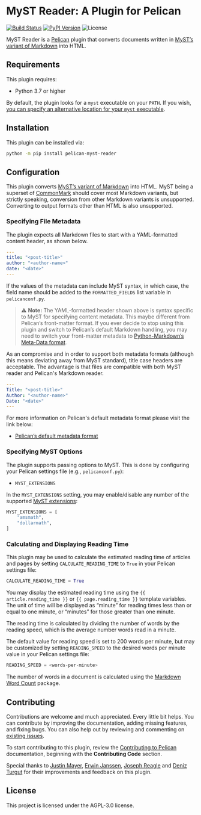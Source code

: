 MyST Reader: A Plugin for Pelican
===================================

[![Build Status](https://img.shields.io/github/workflow/status/ashwinvis/myst-reader/build)](https://github.com/ashwinvis/myst-reader/actions)
[![PyPI Version](https://img.shields.io/pypi/v/pelican-myst-reader)](https://pypi.org/project/pelican-myst-reader/)
![License](https://img.shields.io/pypi/l/pelican-myst-reader?color=blue)

MyST Reader is a [Pelican][] plugin that converts documents written in [MyST’s variant of Markdown][] into HTML.

Requirements
------------

This plugin requires:

* Python 3.7 or higher

By default, the plugin looks for a `myst` executable on your `PATH`. If you wish, [you can specify an alternative location for your `myst` executable](#customizing-path-for-myst-executable).

Installation
------------

This plugin can be installed via:

```bash
python -m pip install pelican-myst-reader
```

Configuration
-------------

This plugin converts [MyST’s variant of Markdown][] into HTML. MyST being a
superset of [CommonMark][CommonMark] should cover most Markdown variants, but
strictly speaking, conversion from other Markdown variants is unsupported.
Converting to output formats other than HTML is also unsupported.

### Specifying File Metadata

The plugin expects all Markdown files to start with a YAML-formatted content header, as shown below.

```yaml
---
title: "<post-title>"
author: "<author-name>"
date: "<date>"
---
```

If the values of the metadata can include MyST syntax, in which case, the field
name should be added to the `FORMATTED_FIELDS` list variable in
`pelicanconf.py`.

> ⚠️ **Note:** The YAML-formatted header shown above is syntax specific to MyST
> for specifying content metadata. This maybe different from Pelican’s
> front-matter format. If you ever decide to stop using this plugin and switch
> to Pelican’s default Markdown handling, you may need to switch your
> front-matter metadata to [Python-Markdown’s Meta-Data
> format](https://python-markdown.github.io/extensions/meta_data/).

As an compromise and in order to support both metadata formats (although this
means deviating away from MyST standard), title case headers are acceptable.
The advantage is that files are compatible with both MyST reader and Pelican's
Markdown reader.

```yaml
---
Title: "<post-title>"
Author: "<author-name>"
Date: "<date>"
---
```

For more information on Pelican's default metadata format please visit the link below:

* [Pelican’s default metadata format](https://docs.getpelican.com/en/stable/content.html#file-metadata)

### Specifying MyST Options

The plugin supports passing options to MyST. This is done by
configuring your Pelican settings file (e.g.,
`pelicanconf.py`):

* `MYST_EXTENSIONS`

In the `MYST_EXTENSIONS` setting, you may enable/disable any number of the supported [MyST extensions](https://myst-parser.readthedocs.io/en/latest/using/syntax-optional.html):

```python
MYST_EXTENSIONS = [
    "amsmath",
    "dollarmath",
]
```

### Calculating and Displaying Reading Time

This plugin may be used to calculate the estimated reading time of articles and pages by setting `CALCULATE_READING_TIME` to `True` in your Pelican settings file:

```python
CALCULATE_READING_TIME = True
```

You may display the estimated reading time using the `{{ article.reading_time }}` or `{{ page.reading_time }}` template variables. The unit of time will be displayed as “minute” for reading times less than or equal to one minute, or “minutes” for those greater than one minute.

The reading time is calculated by dividing the number of words by the reading speed, which is the average number words read in a minute.

The default value for reading speed is set to 200 words per minute, but may be customized by setting `READING_SPEED` to the desired words per minute value in your Pelican settings file:

```python
READING_SPEED = <words-per-minute>
```

The number of words in a document is calculated using the [Markdown Word Count](https://github.com/gandreadis/markdown-word-count) package.

Contributing
------------

Contributions are welcome and much appreciated. Every little bit helps. You can contribute by improving the documentation, adding missing features, and fixing bugs. You can also help out by reviewing and commenting on [existing issues][].

To start contributing to this plugin, review the [Contributing to Pelican][] documentation, beginning with the **Contributing Code** section.

Special thanks to [Justin Mayer](https://justinmayer.com), [Erwin Janssen](https://github.com/ErwinJanssen), [Joseph Reagle](https://github.com/reagle) and [Deniz Turgut](https://github.com/avaris) for their improvements and feedback on this plugin.

[existing issues]: https://github.com/ashwinvis/myst-reader/issues
[Contributing to Pelican]: https://docs.getpelican.com/en/latest/contribute.html

License
-------

This project is licensed under the AGPL-3.0 license.

[Pelican]: https://getpelican.com
[MyST’s variant of Markdown]: https://myst-parser.readthedocs.io/en/latest/using/syntax.html
[CommonMark]: https://commonmark.org/

